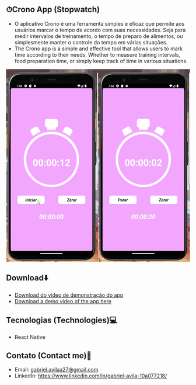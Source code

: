 ## ⏱Crono App (Stopwatch)
* O aplicativo Crono é uma ferramenta simples e eficaz que permite aos usuários marcar o tempo de acordo com suas necessidades. Seja para medir intervalos de treinamento, o tempo de preparo de alimentos, ou simplesmente manter o controle do tempo em várias situações.
* The Crono app is a simple and effective tool that allows users to mark time according to their needs. Whether to measure training intervals, food preparation time, or simply keep track of time in various situations.

<div style="display: grid; grid-template-columns: 1fr 1fr;">
  <img src="src/ReadmeSrc/cronometro_video_sc01.jpg" style="width: 18rem">
  <img src="src/ReadmeSrc/cronometro_video_sc02.jpg" style="width: 18rem">
</div>

## Download⬇️
* <a href="src/ReadmeSrc/cronometro_video.mp4" download>Download do vídeo de demonstração do app</a>
* <a href="src/ReadmeSrc/cronometro_video.mp4" download>Download a demo video of the app here</a>


## Tecnologias (Technologies)💻
* React Native

## Contato (Contact me)🔗
* Email: gabriel.avilaa27@gmail.com
* LinkedIn: https://www.linkedin.com/in/gabriel-avila-10a077218/
